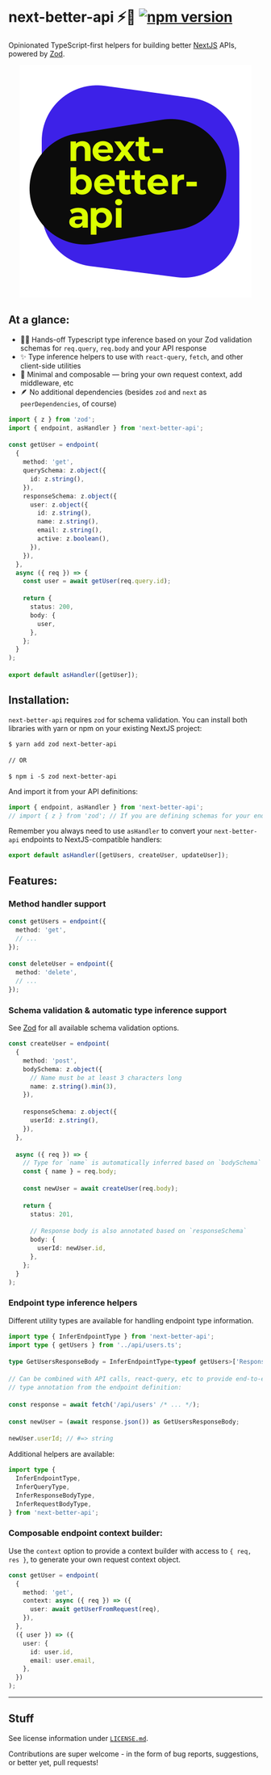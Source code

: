 # next-better-api ⚡️🔵 [![npm version](https://badge.fury.io/js/next-better-api.svg)](https://badge.fury.io/js/next-better-api)

Opinionated TypeScript-first helpers for building better [NextJS](https://nextjs.org/) APIs, powered by [Zod](https://github.com/colinhacks/zod).

<p align="center">
  <img src="./logo.svg">
</p>

## At a glance:

- 🙅‍♀️ Hands-off Typescript type inference based on your Zod validation schemas for `req.query`, `req.body` and your API response
- ✨ Type inference helpers to use with `react-query`, `fetch`, and other client-side utilities
- 🔌 Minimal and composable &mdash; bring your own request context, add middleware, etc
- 🪶 No additional dependencies (besides `zod` and `next` as `peerDependencies`, of course)

```ts
import { z } from 'zod';
import { endpoint, asHandler } from 'next-better-api';

const getUser = endpoint(
  {
    method: 'get',
    querySchema: z.object({
      id: z.string(),
    }),
    responseSchema: z.object({
      user: z.object({
        id: z.string(),
        name: z.string(),
        email: z.string(),
        active: z.boolean(),
      }),
    }),
  },
  async ({ req }) => {
    const user = await getUser(req.query.id);

    return {
      status: 200,
      body: {
        user,
      },
    };
  }
);

export default asHandler([getUser]);
```

## Installation:

`next-better-api` requires `zod` for schema validation. You can install both libraries with yarn or npm on your existing NextJS project:

```shell
$ yarn add zod next-better-api

// OR

$ npm i -S zod next-better-api
```

And import it from your API definitions:

```ts
import { endpoint, asHandler } from 'next-better-api';
// import { z } from 'zod'; // If you are defining schemas for your endpoints
```

Remember you always need to use `asHandler` to convert your `next-better-api` endpoints to NextJS-compatible handlers:

```ts
export default asHandler([getUsers, createUser, updateUser]);
```

## Features:

### Method handler support

```ts
const getUsers = endpoint({
  method: 'get',
  // ...
});

const deleteUser = endpoint({
  method: 'delete',
  // ...
});
```

### Schema validation & automatic type inference support

See [Zod](https://github.com/colinhacks/zod) for all available schema validation options.

```ts
const createUser = endpoint(
  {
    method: 'post',
    bodySchema: z.object({
      // Name must be at least 3 characters long
      name: z.string().min(3),
    }),

    responseSchema: z.object({
      userId: z.string(),
    }),
  },

  async ({ req }) => {
    // Type for `name` is automatically inferred based on `bodySchema`
    const { name } = req.body;

    const newUser = await createUser(req.body);

    return {
      status: 201,

      // Response body is also annotated based on `responseSchema`
      body: {
        userId: newUser.id,
      },
    };
  }
);
```

### Endpoint type inference helpers

Different utility types are available for handling endpoint type information.

```ts
import type { InferEndpointType } from 'next-better-api';
import type { getUsers } from '../api/users.ts';

type GetUsersResponseBody = InferEndpointType<typeof getUsers>['Response'];

// Can be combined with API calls, react-query, etc to provide end-to-end
// type annotation from the endpoint definition:

const response = await fetch('/api/users' /* ... */);

const newUser = (await response.json()) as GetUsersResponseBody;

newUser.userId; // #=> string
```

Additional helpers are available:

```ts
import type {
  InferEndpointType,
  InferQueryType,
  InferResponseBodyType,
  InferRequestBodyType,
} from 'next-better-api';
```

### Composable endpoint context builder:

Use the `context` option to provide a context builder with access to `{ req, res }`,
to generate your own request context object.

```ts
const getUser = endpoint(
  {
    method: 'get',
    context: async ({ req }) => ({
      user: await getUserFromRequest(req),
    }),
  },
  ({ user }) => ({
    user: {
      id: user.id,
      email: user.email,
    },
  })
);
```

---

## Stuff

See license information under [`LICENSE.md`](/LICENSE.md).

Contributions are super welcome - in the form of bug reports, suggestions, or better yet, pull requests!
